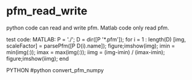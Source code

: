 # pfm_read_write
python code can read and write pfm. Matlab code only read pfm.

test code:
MATLAB:
  P = './';
  D = dir([P '*.pfm']);
  for i = 1 : length(D)
      [img, scaleFactor] = parsePfm([P D(i).name]);
      figure;imshow(img);
      imin = min(img(:));
      imax = max(img(:));
      iimg = (img-imin) / (imax-imin);
      figure;imshow(iimg);
  end

PYTHON #python convert_pfm_numpy
